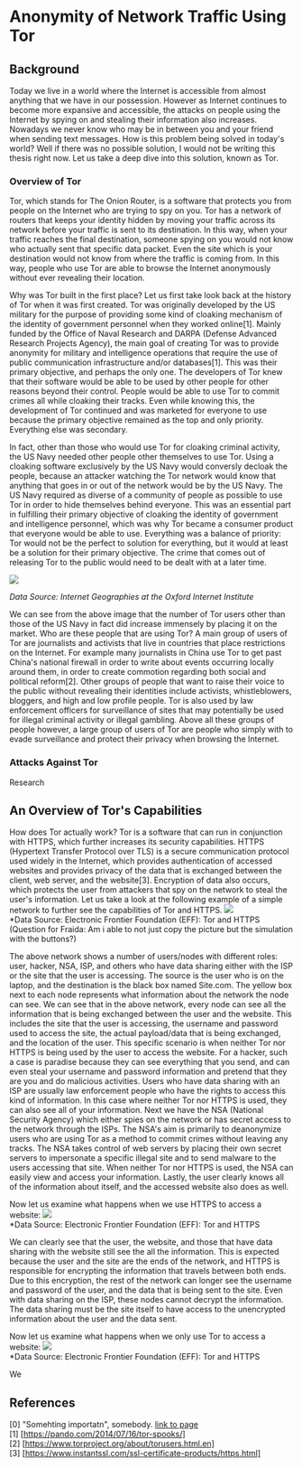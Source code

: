 # Anonymity of Network Traffic Using Tor

## Background
Today we live in a world where the Internet is accessible from almost anything that we have in our possession. However as Internet continues to become more expansive and accessible, the attacks on people using the Internet by spying on and stealing their information also increases. Nowadays we never know who may be in between you and your friend when sending text messages. How is this problem being solved in today's world? Well if there was no possible solution, I would not be writing this thesis right now. Let us take a deep dive into this solution, known as Tor.

### Overview of Tor
Tor, which stands for The Onion Router, is a software that protects you from people on the Internet who are trying to spy on you. Tor has a network of routers that keeps your identity hidden by moving your traffic across its network before your traffic is sent to its destination. In this way, when your traffic reaches the final destination, someone spying on you would not know who actually sent that specific data packet. Even the site which is your destination would not know from where the traffic is coming from. In this way, people who use Tor are able to browse the Internet anonymously without ever revealing their location.

Why was Tor built in the first place? Let us first take look back at the history of Tor when it was first created. Tor was originally developed by the US military for the purpose of providing some kind of cloaking mechanism of the identity of government personnel when they worked online[1]. Mainly funded by the Office of Naval Research and DARPA (Defense Advanced Research Projects Agency), the main goal of creating Tor was to provide anonymity for military and intelligence operations that require the use of public communication infrastructure and/or databases[1]. This was their primary objective, and perhaps the only one. The developers of Tor knew that their software would be able to be used by other people for other reasons beyond their control. People would be able to use Tor to commit crimes all while cloaking their tracks. Even while knowing this, the development of Tor continued and was marketed for everyone to use because the primary objective remained as the top and only priority. Everything else was secondary.

In fact, other than those who would use Tor for cloaking criminal activity, the US Navy needed other people other themselves to use Tor. Using a cloaking software exclusively by the US Navy would conversly decloak the people, because an attacker watching the Tor network would know that anything that goes in or out of the network would be by the US Navy. The US Navy required as diverse of a community of people as possible to use Tor in order to hide themselves behind everyone. This was an essential part in fulfilling their primary objective of cloaking the identity of government and intelligence personnel, which was why Tor became a consumer product that everyone would be able to use. Everything was a balance of priority: Tor would not be the perfect to solution for everything, but it would at least be a solution for their primary objective. The crime that comes out of releasing Tor to the public would need to be dealt with at a later time. 

![](http://geography.oii.ox.ac.uk/wp-content/uploads/2014/06/Tor_Hexagons.png)

*Data Source: Internet Geographies at the Oxford Internet Institute*

We can see from the above image that the number of Tor users other than those of the US Navy in fact did increase immensely by placing it on the market. Who are these people that are using Tor? A main group of users of Tor are journalists and activists that live in countries that place restrictions on the Internet. For example many journalists in China use Tor to get past China's national firewall in order to write about events occurring locally around them, in order to create commotion regarding both social and political reform[2]. Other groups of people that want to raise their voice to the public without revealing their identities include activists, whistleblowers, bloggers, and high and low profile people. Tor is also used by law enforcement officers for surveillance of sites that may potentially be used for illegal criminal activity or illegal gambling. Above all these groups of people however, a large group of users of Tor are people who simply with to evade surveillance and protect their privacy when browsing the Internet.

### Attacks Against Tor
Research


## An Overview of Tor's Capabilities
How does Tor actually work? Tor is a software that can run in conjunction with HTTPS, which further increases its security capabilities. HTTPS (Hypertext Transfer Protocol over TLS) is a secure communication protocol used widely in the Internet, which provides authentication of accessed websites and provides privacy of the data that is exchanged between the client, web server, and the website[3]. Encryption of data also occurs, which protects the user from attackers that spy on the network to steal the user's information. Let us take a look at the following example of a simple network to further see the capabilities of Tor and HTTPS.
![](https://github.com/tfukui95/tor-experiment/blob/master/~Tor~HTTPS.PNG)  
*Data Source: Electronic Frontier Foundation (EFF): Tor and HTTPS  
(Question for Fraida: Am i able to not just copy the picture but the simulation with the buttons?)

The above network shows a number of users/nodes with different roles: user, hacker, NSA, ISP, and others who have data sharing either with the ISP or the site that the user is accessing. The source is the user who is on the laptop, and the destination is the black box named Site.com. The yellow box next to each node represents what information about the network the node can see. We can see that in the above network, every node can see all the information that is being exchanged between the user and the website. This includes the site that the user is accessing, the username and password used to access the site, the actual payload/data that is being exchanged, and the location of the user. This specific scenario is when neither Tor nor HTTPS is being used by the user to access the website. For a hacker, such a case is paradise because they can see everything that you send, and can even steal your username and password information and pretend that they are you and do malicious activities. Users who have data sharing with an ISP are usually law enforcement people who have the rights to access this kind of information. In this case where neither Tor nor HTTPS is used, they can also see all of your information. Next we have the NSA (National Security Agency) which either spies on the network or has secret access to the network through the ISPs. The NSA's aim is primarily to deanonymize users who are using Tor as a method to commit crimes without leaving any tracks. The NSA takes control of web servers by placing their own secret servers to impersonate a specific illegal site and to send malware to the users accessing that site. When neither Tor nor HTTPS is used, the NSA can easily view and access your information. Lastly, the user clearly knows all of the information about itself, and the accessed website also does as well. 

Now let us examine what happens when we use HTTPS to access a website:
![](https://github.com/tfukui95/tor-experiment/blob/master/~TorHTTPS.PNG)   
*Data Source: Electronic Frontier Foundation (EFF): Tor and HTTPS

We can clearly see that the user, the website, and those that have data sharing with the website still see the all the information. This is expected because the user and the site are the ends of the network, and HTTPS is responsible for encrypting the information that travels between both ends. Due to this encryption, the rest of the network can longer see the username and password of the user, and the data that is being sent to the site. Even with data sharing on the ISP, these nodes cannot decrypt the information. The data sharing must be the site itself to have access to the unencrypted information about the user and the data sent.  


Now let us examine what happens when we only use Tor to access a website:
![](https://github.com/tfukui95/tor-experiment/blob/master/Tor~HTTPS.PNG)   
*Data Source: Electronic Frontier Foundation (EFF): Tor and HTTPS

We

## References

[0] "Somehting importatn", somebody. [link to page](http://somepage.txt)  
  [1] [https://pando.com/2014/07/16/tor-spooks/]  
  [2] [https://www.torproject.org/about/torusers.html.en]  
  [3] [https://www.instantssl.com/ssl-certificate-products/https.html]  
  
